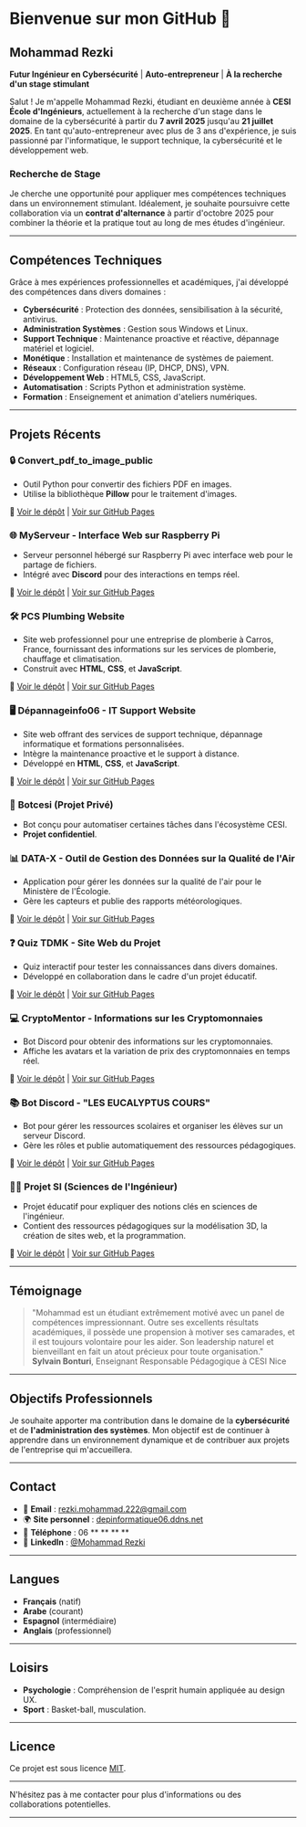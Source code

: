 # Bienvenue sur mon GitHub 👋

## Mohammad Rezki

**Futur Ingénieur en Cybersécurité** | **Auto-entrepreneur** | **À la recherche d'un stage stimulant**

Salut ! Je m'appelle Mohammad Rezki, étudiant en deuxième année à **CESI École d'Ingénieurs**, actuellement à la recherche d'un stage dans le domaine de la cybersécurité à partir du **7 avril 2025** jusqu'au **21 juillet 2025**. En tant qu'auto-entrepreneur avec plus de 3 ans d'expérience, je suis passionné par l'informatique, le support technique, la cybersécurité et le développement web.

### Recherche de Stage

Je cherche une opportunité pour appliquer mes compétences techniques dans un environnement stimulant. Idéalement, je souhaite poursuivre cette collaboration via un **contrat d'alternance** à partir d'octobre 2025 pour combiner la théorie et la pratique tout au long de mes études d'ingénieur.

---

## Compétences Techniques

Grâce à mes expériences professionnelles et académiques, j'ai développé des compétences dans divers domaines :

- **Cybersécurité** : Protection des données, sensibilisation à la sécurité, antivirus.
- **Administration Systèmes** : Gestion sous Windows et Linux.
- **Support Technique** : Maintenance proactive et réactive, dépannage matériel et logiciel.
- **Monétique** : Installation et maintenance de systèmes de paiement.
- **Réseaux** : Configuration réseau (IP, DHCP, DNS), VPN.
- **Développement Web** : HTML5, CSS, JavaScript.
- **Automatisation** : Scripts Python et administration système.
- **Formation** : Enseignement et animation d'ateliers numériques.
---

## Projets Récents

### 🔒 **Convert_pdf_to_image_public**
- Outil Python pour convertir des fichiers PDF en images.
- Utilise la bibliothèque **Pillow** pour le traitement d'images.

🔗 [Voir le dépôt](https://github.com/mr22206/convert_pdf_to_image_public.git) | [Voir sur GitHub Pages](https://mr22206.github.io/convert_pdf_to_image_public/)

### 🌐 **MyServeur - Interface Web sur Raspberry Pi**
- Serveur personnel hébergé sur Raspberry Pi avec interface web pour le partage de fichiers.
- Intégré avec **Discord** pour des interactions en temps réel.

🔗 [Voir le dépôt](https://github.com/mr22206/Personal-Server.git) | [Voir sur GitHub Pages](https://mr22206.github.io/Personal-Server/)

### 🛠️ **PCS Plumbing Website**
- Site web professionnel pour une entreprise de plomberie à Carros, France, fournissant des informations sur les services de plomberie, chauffage et climatisation.
- Construit avec **HTML**, **CSS**, et **JavaScript**.

🔗 [Voir le dépôt](https://github.com/mr22206/Plumbing-website.git) | [Voir sur GitHub Pages](https://mr22206.github.io/Plumbing-website/)

### 🖥️ **Dépannageinfo06 - IT Support Website**
- Site web offrant des services de support technique, dépannage informatique et formations personnalisées.
- Intègre la maintenance proactive et le support à distance.
- Développé en **HTML**, **CSS**, et **JavaScript**.

🔗 [Voir le dépôt](https://github.com/mr22206/Computer-troubleshooting-site.git) | [Voir sur GitHub Pages](https://mr22206.github.io/Computer-troubleshooting-site/)

### 🤖 **Botcesi (Projet Privé)**
- Bot conçu pour automatiser certaines tâches dans l'écosystème CESI.
- **Projet confidentiel**.

### 📊 **DATA-X - Outil de Gestion des Données sur la Qualité de l'Air**
- Application pour gérer les données sur la qualité de l'air pour le Ministère de l'Écologie.
- Gère les capteurs et publie des rapports météorologiques.

🔗 [Voir le dépôt](https://github.com/mr22206/DATA-X.git) | [Voir sur GitHub Pages](https://mr22206.github.io/DATA-X/)

### ❓ **Quiz TDMK - Site Web du Projet**
- Quiz interactif pour tester les connaissances dans divers domaines.
- Développé en collaboration dans le cadre d'un projet éducatif.

🔗 [Voir le dépôt](https://github.com/mr22206/Quiz-TDMK.git) | [Voir sur GitHub Pages](https://mr22206.github.io/Quiz-TDMK/)

### 💻 **CryptoMentor - Informations sur les Cryptomonnaies**
- Bot Discord pour obtenir des informations sur les cryptomonnaies.
- Affiche les avatars et la variation de prix des cryptomonnaies en temps réel.

🔗 [Voir le dépôt](https://github.com/mr22206/CryptoMentor.git) | [Voir sur GitHub Pages](https://mr22206.github.io/CryptoMentor/)

### 📚 **Bot Discord - "LES EUCALYPTUS COURS"**
- Bot pour gérer les ressources scolaires et organiser les élèves sur un serveur Discord.
- Gère les rôles et publie automatiquement des ressources pédagogiques.

🔗 [Voir le dépôt](https://github.com/mr22206/LES-EUCALYPTUS-COURS.git) | [Voir sur GitHub Pages](https://mr22206.github.io/LES-EUCALYPTUS-COURS/)

### 🧑‍🔧 **Projet SI (Sciences de l'Ingénieur)**
- Projet éducatif pour expliquer des notions clés en sciences de l'ingénieur.
- Contient des ressources pédagogiques sur la modélisation 3D, la création de sites web, et la programmation.

🔗 [Voir le dépôt](https://github.com/mr22206/Projet-SI.git) | [Voir sur GitHub Pages](https://mr22206.github.io/Projet-SI/)

---

## Témoignage

> "Mohammad est un étudiant extrêmement motivé avec un panel de compétences impressionnant. Outre ses excellents résultats académiques, il possède une propension à motiver ses camarades, et il est toujours volontaire pour les aider. Son leadership naturel et bienveillant en fait un atout précieux pour toute organisation."  
> **Sylvain Bonturi**, Enseignant Responsable Pédagogique à CESI Nice

---

## Objectifs Professionnels

Je souhaite apporter ma contribution dans le domaine de la **cybersécurité** et de **l'administration des systèmes**. Mon objectif est de continuer à apprendre dans un environnement dynamique et de contribuer aux projets de l'entreprise qui m'accueillera.

---

## Contact

- 📧 **Email** : [rezki.mohammad.222@gmail.com](mailto:rezki.mohammad.222@gmail.com)
- 🌍 **Site personnel** : [depinformatique06.ddns.net](https://depinformatique06.ddns.net)
- 📱 **Téléphone** : 06 ** ** ** **
- 💼 **LinkedIn** : [@Mohammad Rezki](https://linkedin.com/in/mohammad-rezki)

---

## Langues

- **Français** (natif)
- **Arabe** (courant)
- **Espagnol** (intermédiaire)
- **Anglais** (professionnel)

---

## Loisirs

- **Psychologie** : Compréhension de l'esprit humain appliquée au design UX.
- **Sport** : Basket-ball, musculation.

---

## Licence

Ce projet est sous licence [MIT](LICENSE).

---

N'hésitez pas à me contacter pour plus d'informations ou des collaborations potentielles.

---
